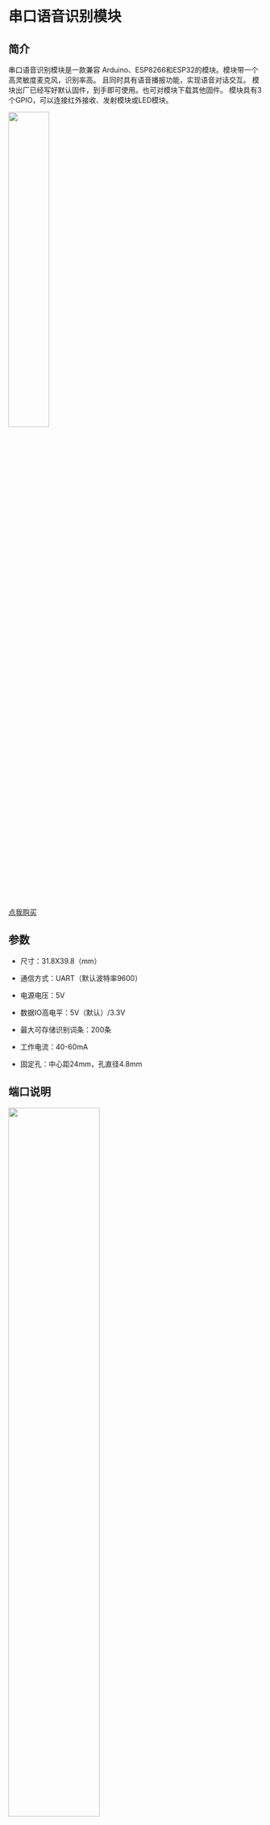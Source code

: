 # 串口语音识别模块

## 简介

串口语音识别模块是一款兼容 Arduino、ESP8266和ESP32的模块。模块带一个高灵敏度麦克风，识别率高。
且同时具有语音播报功能，实现语音对话交互。
模块出厂已经写好默认固件，到手即可使用。也可对模块下载其他固件。
模块具有3个GPIO，可以连接红外接收、发射模块或LED模块。

<img src="../img/OJFF55/01.jpg" width=40% />

[点我购买](https://item.taobao.com/item.htm?id=657787607581)

## 参数

+ 尺寸：31.8X39.8（mm）

+ 通信方式：UART（默认波特率9600）

+ 电源电压：5V

+ 数据IO高电平：5V（默认）/3.3V

+ 最大可存储识别词条：200条

+ 工作电流：40-60mA

+ 固定孔：中心距24mm，孔直径4.8mm


## 端口说明

<img src="../img/OJFF55/02.jpg" width=60% />

## 默认固件唤醒词及识别词

|智能管家(唤醒词)|||||
|:--|:--|:--|:--|:--|
|打开空调|关闭睡眠模式|二十一度|红色模式|增大音量|
|关闭空调|定时一小时|二十二度|绿色模式|大点声|
|增大风速|定时两小时|二十三度|蓝色模式|小声点|
|减小风速|定时二小时|二十四度|彩色模式|音量减小|
|升高一度|左右摆动|二十五度|打开主卧灯|减小音量|
|降低一度|上下摆动|二十六度|关闭主卧灯|小点声|
|全自动|停止摆动|二十七度|打开花园灯|最大声|
|制热模式|最小风|二十八度|关闭花园灯|音量最大|
|制冷模式|低速风|二十九度|打开客房灯|最大音量|
|送风模式|中速风|三十度|关闭客房灯|最小声|
|节能模式|高速风|打开台灯|开餐厅灯|音量最小|
|关闭节能模式|最大风|关闭台灯|关闭餐厅灯|最小音量|
|除湿模式|强劲风|最高亮度|打开厕所灯|打开语音|
|关闭除湿|风小点|中等亮度|关闭厕所灯|开启语音|
|电加热|风大点|最低亮度|打开阳台灯|启动语音|
|关闭电加热|十六度|调亮一点|关闭阳台灯|关闭语音|
|空气清新|十七度|调暗点|打开书房灯|停止语音|
|空气净化|十八度|照明模式|关闭书房灯|结束语音|
|关闭空气清新|十九度|阅读模式|大声点|
|睡眠模式|二十度|夜灯模式|音量增大|

## 示例程序

**硬件连接**

|UNO|语音识别模块|
|:--|:--|
|VCC| +|
|GND|-|
|3|R|
|2|T|


```C++
/* company:OpenJumper
 * time:2022/1/13
*/

#include <VoiceCode.h>
#include <SoftwareSerial.h>//软串口

SoftwareSerial SpeechSerial(2, 3); // RX, TX，创建软串口对象,用于连接语音模块

#define HeadData1 0xA5//包头1
#define HeadData2 0xFC//包头2
#define TailData  0xFB//帧结尾
#define SerialDataPacketLength 20//串口数据最大字节数，使用默认固件时不需修改
#define DataLength  7  //数据部分总长度
#define ValidDataLength  4//数据有效部分长度

#define DEBUG
#define unsigned char u8
#define unsigned int  u16
int VoiceState;//每次识别到语音后置1，语音对比执行相应动作后置0

#define RelayPin 13
#define OFF LOW
#define ON  HIGH

u8 SerialDatatNamber;
int Voice_OK_Number;//每次识别到语音指令后的语音编号，使用后置-1

u8 SerialDataPacket[SerialDataPacketLength]={0};//每次接收到的串口数据包
u8 VoiceData[ValidDataLength]={0};//数据为7个十六进制数，最后一个为置信度，倒数第二、第三个均为0，则只用对比前4个即可

void setup() {
  Serial.begin(9600);//调试输出信息
  while (!Serial) {
    ; // wait for serial port to connect. Needed for native USB port only
  }
  Serial.println("Serial begin!");

  SpeechSerial.begin(9600);//语音模块串口波特率默认为9600
  Serial.println("Speech begin!");
  
  VoiceState = 0;
  SerialDatatNamber = 0;

  Voice_OK_Number = -1;
  pinMode(RelayPin,OUTPUT);
  digitalWrite(RelayPin,OFF);
}

void loop() {
    if(SpeechSerial.available() > 0){
      u8 SerialNowData = SpeechSerial.read();
      if(SerialNowData <= 9)
        Serial.print("0x0");
      else Serial.print("0x");
      Serial.print(SerialNowData,HEX);
      Serial.print(" ");
      if(SerialNowData == HeadData1 || SerialDataPacket[0] == HeadData1){
         SerialDataPacket[SerialDatatNamber++] = SerialNowData;       
      }
  
      if(SerialNowData == TailData && (SerialDatatNamber > (DataLength + SerialDataPacket[2]))){//读取到数据包最后一个数据，即帧结尾
          SerialDataPacket[0] = 0;
          Serial.print("ReadDataEnd!");
          if(SerialDataPacket[2] == 0x02){//唤醒或睡眠时
              if(SerialDataPacket[7] == 0 && SerialDataPacket[8] == 0xB1){//唤醒时
                VoiceState = 2;
                }
              else if(SerialDataPacket[7] == 0 && SerialDataPacket[8] == 0xB2){//进入休眠时
                VoiceState = 3;
                }
          }
          else if(SerialDataPacket[2] == 0x07){//识别到命令时
              if(SerialDataPacket[7] == 0x01 && SerialDataPacket[8] == 0x55 && SerialDataPacket[9] == 0xE0 && SerialDataPacket[10] == 0x01){//这里还是属于唤醒命令
                VoiceState = 2;
                }
              else {//识别到语音命令时
                Serial.println("Heard!");
                VoiceState = 1;
            }
          }
          SerialDatatNamber = 0;       
          for(int i=0;i<4;i++){
              VoiceData[i] = SerialDataPacket[(i+7)];
              //Serial.print("0x");
              //Serial.print(VoiceData[i],HEX);
              //if(i == 3)Serial.println();
          }
       }
       else {
        if(VoiceState != 0) VoiceState = 0;
        }
   }

//   Serial.println("VoiceCode begin!");//输出数组数据对照查看
//   for(int check_arry_x=0;check_arry_x<98;check_arry_x++){
//       for(int check_arry_y=0;check_arry_y<4;check_arry_y++){
//         if(check_arry_y == 3)
//             Serial.println(VoiceCode[check_arry_x][check_arry_y],HEX);
//         else {
//             Serial.print(VoiceCode[check_arry_x][check_arry_y],HEX);
//             }
//        }
//    }
//   Serial.println("VoiceCode end!");
   
      if(VoiceState == 1){
        Serial.print("Loading...");
        for(int VoNum=0;VoNum<98;VoNum++){//查找语音对应的编码
            for(int arrnu=0;arrnu<4;arrnu++){           
               if(VoiceData[arrnu] != VoiceCode[VoNum][arrnu])
                  break;
               if(arrnu == 3){//找到语音对应的数据
                  Serial.print("heard the sound:");
                  Serial.println(VoNum);
                  Voice_OK_Number = VoNum;
                  VoiceState = 0;
                }
            }       
        } 
        if(VoiceState == 1){
          VoiceState = 0;
          Serial.println("NO VOICE!");
          }
     }
     else if(VoiceState == 2){
       VoiceState = 0;
       Serial.println("HELLO!");
     }
     else if(VoiceState == 3){
       VoiceState = 0;
       Serial.println("SLEEP!");
     }

   switch(Voice_OK_Number){
    case 64: {
             digitalWrite(RelayPin,ON);//执行的动作,开
             VoiceState = -1;
            } break;
    case 65: {
             digitalWrite(RelayPin,OFF);//执行的动作,关
             VoiceState = -1;
            }break;
    }
   //}
}
```

## 其他资料

[示例程序下载](https://pan.baidu.com/s/1wkWMsy3frk0mX7neZ2-hPQ?pwd=7b5n)  提取码：7b5n

[库文件下载](https://pan.baidu.com/s/1w0mnP_cJ7ND-xPJlcgd6vw?pwd=7m7k)  提取码: 7m7k

[固件制作指南](https://document.chipintelli.com/%E8%BD%AF%E4%BB%B6%E5%BC%80%E5%8F%91/SDK/CI110X%E8%8A%AF%E7%89%87SDK/start/%E5%91%BD%E4%BB%A4%E8%AF%8D%E5%92%8C%E5%9B%BA%E4%BB%B6%E5%88%B6%E4%BD%9C%E6%8C%87%E5%8D%97/)

[主模组数据手册](https://document.chipintelli.com/%E7%A1%AC%E4%BB%B6%E5%BC%80%E5%8F%91/%E6%A8%A1%E5%9D%97%E6%95%B0%E6%8D%AE%E6%89%8B%E5%86%8C/CI-C22GS02S%E6%A8%A1%E5%9D%97%E6%95%B0%E6%8D%AE%E6%89%8B%E5%86%8C/)

[模块数据手册下载](https://pan.baidu.com/s/1Elx_ecy9yFuGOSPQ9lPPKQ?pwd=txn6) 提取码: txn6
